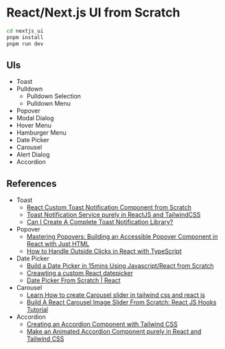 # React/Next.js UI from Scratch

``` bash
cd nextjs_ui
pnpm install
pnpm run dev
```

## UIs

* Toast
* Pulldown
    * Pulldown Selection
    * Pulldown Menu
* Popover
* Modal Dialog
* Hover Menu
* Hamburger Menu
* Date Picker
* Carousel
* Alert Dialog
* Accordion

## References

* Toast
    * [React Custom Toast Notification Component from Scratch](https://medium.com/@henev/react-custom-toast-notification-component-from-scratch-adccd1c452b8)
    * [Toast Notification Service purely in ReactJS and TailwindCSS](https://medium.com/@constgenius/toast-notification-service-purely-in-reactjs-and-tailwindcss-build-toast-notification-service-325818f522a2)
    * [Can I Create A Complete Toast Notification Library?](https://www.youtube.com/watch?v=HhpbzPMCKDc&t=672s)
* Popover
    * [Mastering Popovers: Building an Accessible Popover Component in React with Just HTML](https://medium.com/@iambharathpadhu/mastering-popovers-building-an-accessible-popover-component-in-react-with-just-html-a6e95c0be2fb)
    * [How to Handle Outside Clicks in React with TypeScript](https://dev.to/rashed_iqbal/how-to-handle-outside-clicks-in-react-with-typescript-4lmc)
* Date Picker
    * [Build a Date Picker in 15mins Using Javascript/React from Scratch](https://medium.com/swlh/build-a-date-picker-in-15mins-using-javascript-react-from-scratch-f6932c77db09)
    * [Creawting a custom React datepicker](https://blog.logrocket.com/react-custom-datepicker/)
    * [Date Picker From Scratch | React](https://www.youtube.com/watch?app=desktop&v=CbXGyv3HI2w)
* Carousel
    * [Learn How to create Carousel slider in tailwind css and react js](https://github.com/AyyazTech/create-carousel-slider-in-Tailwind-css-and-React-js/tree/main)
    * [Build A React Carousel Image Slider From Scratch: React JS Hooks Tutorial](https://iamdyroz.medium.com/create-a-responsive-react-carousel-image-slider-component-from-scratch-using-react-hooks-eefdcfd42d79)
* Accordion
    * [Creating an Accordion Component with Tailwind CSS](https://medium.com/@dechmilznik/creating-an-accordion-component-with-tailwind-css-1ade980a314e)
    * [Make an Animated Accordion Component purely in React and Tailwind CSS](https://www.youtube.com/watch?app=desktop&v=dciqfn6vRxc)